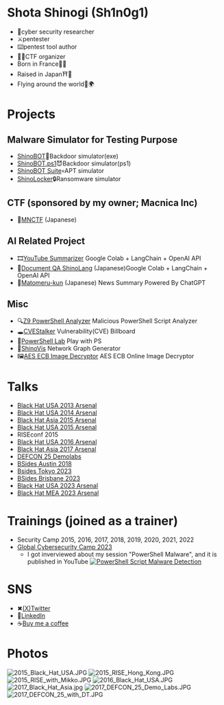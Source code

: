 # Shota Shinogi (Sh1n0g1)
* 🥼cyber security researcher
* ⚔️pentester
* ⌨️pentest tool author
* 👨‍⚖️CTF organizer
* Born in France🥖🥐
* Raised in Japan⛩️🗼
* Flying around the world🛫🌍

# Projects 
## Malware Simulator for Testing Purpose
* [ShinoBOT](https://shinosec.com)👿Backdoor simulator(exe)
* [ShinoBOT.ps1](https://shinobotps1.com)😈Backdoor simulator(ps1) 
* [ShinoBOT Suite](https://shinosec.com/shinobotsuite/)💀APT simulator 
* [ShinoLocker](https://shinolocker.com/)🔒Ransomware simulator 

## CTF (sponsored by my owner; Macnica Inc)
* 🏁[MNCTF](https://mnctf.info/) (Japanese)

## AI Related Project
* 🎞️[YouTube Summarizer](https://gist.github.com/Sh1n0g1/d69db6dbc5c13ce887c23c6828658570) Google Colab + LangChain + OpenAI API
* 📄[Document QA ShinoLang](https://gist.github.com/Sh1n0g1/eee5daef2ab9dacc14348c095620630e) (Japanese)Google Colab + LangChain + OpenAI API
* 📰[Matomeru-kun](https://matomerukun.shino.club/) (Japanese) News Summary Powered By ChatGPT

## Misc
* 🔍[Z9 PowerShell Analyzer](https://z9.shino.club/) Malicious PowerShell Script Analyzer
* 🕳️[CVEStalker](https://cvestalker.com/) Vulnerability(CVE) Billboard
* 🧪[PowerShell Lab](https://shino.club/powershelllab/) Play with PS
* 👀[ShinoVis](https://shino.club/shinovis/) Network Graph Generator
* 🖼️[AES ECB Image Decryptor](https://shino.club/aesecbdecryptor/) AES ECB Online Image Decryptor


# Talks
* [Black Hat USA 2013 Arsenal](https://www.blackhat.com/us-13/arsenal.html#Shinogi)
* [Black Hat USA 2014 Arsenal](https://www.blackhat.com/us-14/arsenal.html#Shinogi)
* [Black Hat Asia 2015 Arsenal](https://www.blackhat.com/asia-15/arsenal.html#Shinogi)
* [Black Hat USA 2015 Arsenal](https://www.blackhat.com/us-15/arsenal.html#shota-shinogi)
* RISEconf 2015
* [Black Hat USA 2016 Arsenal](https://www.blackhat.com/us-16/arsenal.html#shota-shinogi)
* [Black Hat Asia 2017 Arsenal](https://www.blackhat.com/asia-17/arsenal/schedule/#shinobotps1-5885)
* [DEFCON 25 Demolabs](https://defcon.org/html/defcon-25/dc-25-demolabs.html#ShinoBOT)
* [BSides Austin 2018](https://bsidesaustin2018.sched.com/shota_shinogi.6z7mdw9)
* [Bsides Tokyo 2023](https://bsides.tokyo/2023/index.html)
* [BSides Brisbane 2023](https://bsidesbrisbane.com/schedule/)
* [Black Hat USA 2023 Arsenal](https://www.blackhat.com/us-23/arsenal/schedule/presenters.html#shota-shinogi-31941)
* [Black Hat MEA 2023 Arsenal](https://www.blackhat.com/us-23/arsenal/schedule/presenters.html#shota-shinogi-31941)


# Trainings (joined as a trainer)
* Security Camp 2015, 2016, 2017, 2018, 2019, 2020, 2021, 2022
* [Global Cybersecurity Camp 2023](https://gcc.ac/gcc_2023/)
    * I got inverviewed about my session "PowerShell Malware", and it is published in YouTube
   [![PowerShell Script Malware Detection](https://img.youtube.com/vi/xym4RbAiplU/0.jpg)](https://www.youtube.com/watch?v=xym4RbAiplU) 

# SNS
* ✖[(X)Twitter](https://twitter.com/Sh1n0g1/)
* 🔗[LinkedIn](https://www.linkedin.com/in/shota-shinogi/)
* ☕[Buy me a coffee](https://buymeacoffee.com/Sh1n0g1)

# Photos
![2015_Black_Hat_USA.JPG](img/2015_Black_Hat_USA.JPG "2015_Black_Hat_USA.JPG")
![2015_RISE_Hong_Kong.JPG](img/2015_RISE_Hong_Kong.JPG "2015_RISE_Hong_Kong.JPG")
![2015_RISE_with_Mikko.JPG](img/2015_RISE_with_Mikko.JPG "2015_RISE_with_Mikko.JPG")
![2016_Black_Hat_USA.JPG](img/2016_Black_Hat_USA.JPG "2016_Black_Hat_USA.JPG")
![2017_Black_Hat_Asia.jpg](img/2017_Black_Hat_Asia.jpg "2017_Black_Hat_Asia.jpg")
![2017_DEFCON_25_Demo_Labs.JPG](img/2017_DEFCON_25_Demo_Labs.JPG "2017_DEFCON_25_Demo_Labs.JPG")
![2017_DEFCON_25_with_DT.JPG](img/2017_DEFCON_25_with_DT.JPG "2017_DEFCON_25_with_DT.JPG")
